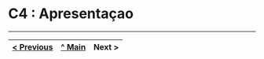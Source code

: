 # C4 : Apresentaçao



---  
[< Previous](c3.md) | [^ Main](../../../) | Next >
:--- | :---: | ---: 